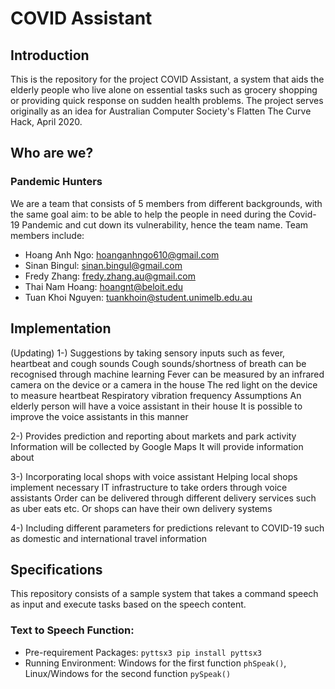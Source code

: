 # COVID Assistant

## Introduction
This is the repository for the project COVID Assistant, a system that aids the elderly people who live alone on essential tasks such as grocery shopping or providing quick response on sudden health problems. The project serves originally as an idea for Australian Computer Society's Flatten The Curve Hack, April 2020.

## Who are we?

### Pandemic Hunters
We are a team that consists of 5 members from different backgrounds, with the same goal aim: to be able to help the people in need during the Covid-19 Pandemic and cut down its vulnerability, hence the team name. Team members include:
* Hoang Anh Ngo: hoanganhngo610@gmail.com
* Sinan Bingul: sinan.bingul@gmail.com
* Fredy Zhang: fredy.zhang.au@gmail.com
* Thai Nam Hoang: hoangnt@beloit.edu
* Tuan Khoi Nguyen: tuankhoin@student.unimelb.edu.au

## Implementation
(Updating)
1-) Suggestions by taking sensory inputs such as fever, heartbeat and cough sounds
Cough sounds/shortness of breath can be recognised through machine learning
Fever can be measured by an infrared camera on the device or a camera in the house
The red light on the device to measure heartbeat
Respiratory vibration frequency
Assumptions
An elderly person will have a voice assistant in their house
It is possible to improve the voice assistants in this manner

2-) Provides prediction and reporting about markets and park activity
Information will be collected by Google Maps
It will provide information about 

3-) Incorporating local shops with voice assistant
Helping local shops implement necessary IT infrastructure to take orders through voice assistants
Order can be delivered through different delivery services such as uber eats etc. Or shops can have their own delivery systems
 
4-) Including different parameters for predictions relevant to COVID-19 such as domestic and international travel information

## Specifications

This repository consists of a sample system that takes a command speech as input and execute tasks based on the speech content.

### Text to Speech Function: 

* Pre-requirement Packages: `pyttsx3 pip install pyttsx3`
* Running Environment: Windows for the first function `phSpeak()`, Linux/Windows for the second function `pySpeak()`

